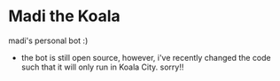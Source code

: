 # Madi the Koala
madi's personal bot :)

- the bot is still open source, however, i've recently changed the code such that it will only run in Koala City. sorry!!
